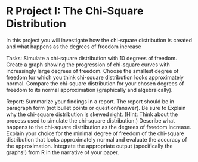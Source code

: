 # R Project I: The Chi-Square Distribution

In this project you will investigate how the chi-square distribution is created and what happens as the degrees of freedom increase

Tasks:
Simulate a chi-square distribution with 10 degrees of freedom.
Create a graph showing the progression of chi-square curves with increasingly large degrees of freedom.
Choose the smallest degree of freedom for which you think chi-square distribution looks approximately normal. Compare the chi-square distribution for your chosen degrees of freedom to its normal approximation (graphically and algebraically).

Report:
Summarize your findings in a report. The report should be in paragraph form (not bullet points or question/answer). Be sure to
Explain why the chi-square distribution is skewed right. (Hint: Think about the process used to simulate the chi-square distribution.)
Describe what happens to the chi-square distribution as the degrees of freedom increase.
Explain your choice for the minimal degree of freedom of the chi-square distribution that looks approximately normal and evaluate the accuracy of the approximation.
Integrate the appropriate output (specifically the graphs!) from R in the narrative of your paper.

